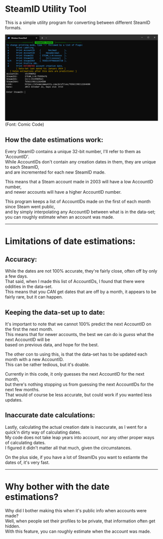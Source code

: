 # SteamID Utility Tool
This is a simple utility program for converting between different SteamID formats.

![SteamID utility program](https://github.com/xDahl/SteamID-Tool/blob/main/SteamIDProg.PNG?raw=true)
(Font: Comic Code)

## How the date estimations work:
Every SteamID contains a unique 32-bit number, I'll refer to them as 'AccountID'.\
While AccountIDs don't contain any creation dates in them, they are unique to each SteamID,\
and are incremented for each new SteamID made.

This means that a Steam account made in 2003 will have a low AccountID number,\
and newer accounts will have a higher AccountID number.

This program keeps a list of AccountIDs made on the first of each month since Steam went public,\
and by simply interpolating any AccountID between what is in the data-set;\
you can roughly estimate when an account was made.

---

# Limitations of date estimations:

## Accuracy:
While the dates are not 100% accurate, they're fairly close, often off by only a few days.\
That said, when I made this list of AccountIDs, I found that there were oddities in the data-set.\
This means that you _CAN_ get dates that are off by a month, it appears to be fairly rare, but it can happen.

## Keeping the data-set up to date:
It's important to note that we cannot 100% predict the next AccountID on the first the next month.\
This means that for newer accounts, the best we can do is _guess_ what the next AccountID will be\
based on previous data, and hope for the best.

The other con to using this, is that the data-set has to be updated each month with a new AccountID.\
This can be rather tedious, but it's doable.

Currently in this code, it only guesses the next AccountID for the next month,\
but there's nothing stopping us from guessing the next AccountIDs for the next few months.\
That would of course be less accurate, but could work if you wanted less updates.

## Inaccurate date calculations:
Lastly, calculating the actual creation date is inaccurate, as I went for a quick'n dirty way of calculating dates.\
My code does not take leap years into account, nor any other proper ways of calculating dates.\
I figured it didn't matter all that much, given the circumstances.

On the plus side, if you have a lot of SteamIDs you want to estiamte the dates of, it's very fast.

---

# Why bother with the date estimations?

Why did I bother making this when it's public info when accounts were made?\
Well, when people set their profiles to be private, that information often get hidden.\
With this feature, you can roughly estimate when the account was made.
